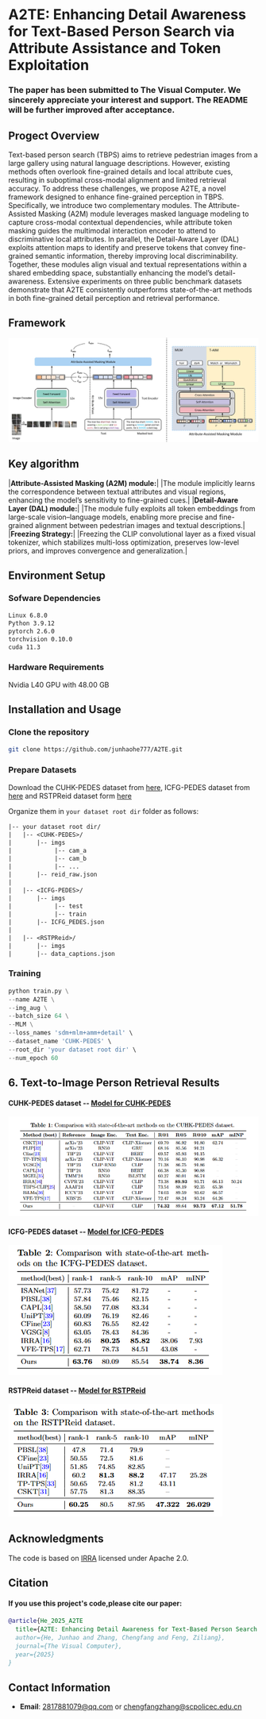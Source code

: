 # A2TE: Enhancing Detail Awareness for Text-Based Person Search via Attribute Assistance and Token Exploitation
### The paper has been submitted to The Visual Computer. We sincerely appreciate your interest and support. The README will be further improved after acceptance.
## Progect Overview
Text-based person search (TBPS) aims to retrieve pedestrian images from a large gallery using natural language descriptions. However, existing methods often overlook fine-grained details and local attribute cues, resulting in suboptimal cross-modal alignment and limited retrieval accuracy. To address these challenges, we propose A2TE, a novel framework designed to enhance fine-grained perception in TBPS. Specifically, we introduce two complementary modules. The Attribute-Assisted Masking (A2M) module leverages masked language modeling to capture cross-modal contextual dependencies, while attribute token masking guides the multimodal interaction encoder to attend to discriminative local attributes. In parallel, the Detail-Aware Layer (DAL) exploits attention maps to identify and preserve tokens that convey fine-grained semantic information, thereby improving local discriminability. Together, these modules align visual and textual representations within a shared embedding space, substantially enhancing the model’s detail-awareness. Extensive experiments on three public benchmark datasets demonstrate that A2TE consistently outperforms state-of-the-art methods in both fine-grained detail perception and retrieval performance.
## Framework
![示例图片](image/framework.jpg)

## Key algorithm

|**Attribute-Assisted Masking (A2M) module:**| |The module implicitly learns the correspondence between textual attributes and visual regions, enhancing the model’s sensitivity to fine-grained cues.|
|**Detail-Aware Layer (DAL) module:**| |The module fully exploits all token embeddings from large-scale vision–language models, enabling more precise and fine-grained alignment between pedestrian images and textual descriptions.|
|**Freezing Strategy:**| |Freezing the CLIP convolutional layer as a fixed visual tokenizer, which stabilizes multi-loss optimization, preserves low-level priors, and improves convergence and generalization.|
## Environment Setup
### Sofware Dependencies
```
Linux 6.8.0
Python 3.9.12
pytorch 2.6.0
torchvision 0.10.0
cuda 11.3
```
### Hardware Requirements
Nvidia L40 GPU with 48.00 GB
## Installation and Usage
### Clone the repository
```bash
git clone https://github.com/junhaohe777/A2TE.git
```
### Prepare Datasets
Download the CUHK-PEDES dataset from [here](https://github.com/ShuangLI59/Person-Search-with-Natural-Language-Description), ICFG-PEDES dataset from [here](https://github.com/zifyloo/SSAN) and RSTPReid dataset form [here](https://github.com/NjtechCVLab/RSTPReid-Dataset)

Organize them in `your dataset root dir` folder as follows:
```
|-- your dataset root dir/
|   |-- <CUHK-PEDES>/
|       |-- imgs
|            |-- cam_a
|            |-- cam_b
|            |-- ...
|       |-- reid_raw.json
|
|   |-- <ICFG-PEDES>/
|       |-- imgs
|            |-- test
|            |-- train 
|       |-- ICFG_PEDES.json
|
|   |-- <RSTPReid>/
|       |-- imgs
|       |-- data_captions.json
```
### Training

```python
python train.py \
--name A2TE \
--img_aug \
--batch_size 64 \
--MLM \
--loss_names 'sdm+mlm+amm+detail' \
--dataset_name 'CUHK-PEDES' \
--root_dir 'your dataset root dir' \
--num_epoch 60
```

## 6. Text-to-Image Person Retrieval Results
#### CUHK-PEDES dataset -- [Model for CUHK-PEDES](https://drive.google.com/drive/folders/189OvVPHTEeMLbNFJFvTtFWjjBtkTxetS?usp=sharing)
![示例图片](image/CUHK-PEDES.png)

#### ICFG-PEDES dataset -- [Model for ICFG-PEDES](https://drive.google.com/drive/folders/1XWVZjdou8gONb5Eg9cqU5DwZhZo_kbLW?usp=sharing)
![示例图片](image/ICFG-PEDES.png)

#### RSTPReid dataset -- [Model for RSTPReid](https://drive.google.com/drive/folders/1-PLgCTqyK6tzZXPbLFiM1J6vJhNIv3g4?usp=sharing)
![示例图片](image/RSTPReid.png)


## Acknowledgments
The code is based on [IRRA](https://github.com/anosorae/IRRA) licensed under Apache 2.0.

## Citation
#### If you use this project's code,please cite our paper:
```bibtex
@article{He_2025_A2TE
  title={A2TE: Enhancing Detail Awareness for Text-Based Person Search via Attribute Assistance and Token Exploitation},
  author={He, Junhao and Zhang, Chengfang and Feng, Ziliang},
  journal={The Visual Computer},
  year={2025}
}
```
## Contact Information
- **Email**: 2817881079@qq.com or chengfangzhang@scpolicec.edu.cn

